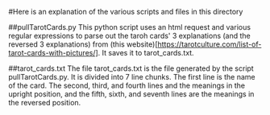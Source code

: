 #Here is an explanation of the various scripts and files in this directory

##pullTarotCards.py
This python script uses an html request and various regular expressions to parse out the taroh cards' 3 explanations (and the reversed 3 explanations) from (this website)[https://tarotculture.com/list-of-tarot-cards-with-pictures/]. It saves it to tarot_cards.txt.

##tarot_cards.txt
The file tarot_cards.txt is the file generated by the script pullTarotCards.py. It is divided into 7 line chunks. The first line is the name of the card. The second, third, and fourth lines and the meanings in the upright position, and the fifth, sixth, and seventh lines are the meanings in the reversed position.


